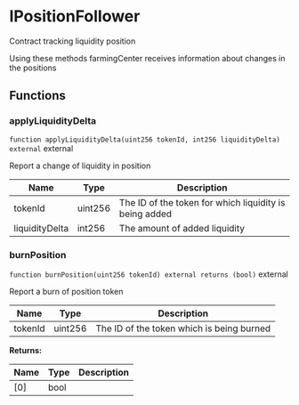 

# IPositionFollower


Contract tracking liquidity position

Using these methods farmingCenter receives information about changes in the positions





## Functions
### applyLiquidityDelta


`function applyLiquidityDelta(uint256 tokenId, int256 liquidityDelta) external`  external

Report a change of liquidity in position



| Name | Type | Description |
| ---- | ---- | ----------- |
| tokenId | uint256 | The ID of the token for which liquidity is being added |
| liquidityDelta | int256 | The amount of added liquidity |


### burnPosition


`function burnPosition(uint256 tokenId) external returns (bool)`  external

Report a burn of position token



| Name | Type | Description |
| ---- | ---- | ----------- |
| tokenId | uint256 | The ID of the token which is being burned |

**Returns:**

| Name | Type | Description |
| ---- | ---- | ----------- |
| [0] | bool |  |




